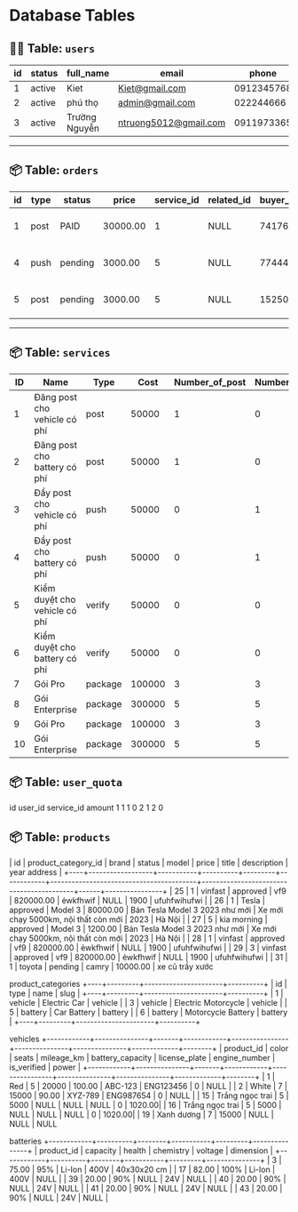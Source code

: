 # Database Tables

## 🧍‍♂️ Table: `users`
| id | status | full_name | email | phone | password | reputation | total_credit | role_id |
|----|---------|------------|------------------------|-------------|-------------------------------------------------------------|------------|--------------|---------|
| 1 | active | Kiet | Kiet@gmail.com | 0912345768 | $2b$10$fyboq9WHFtxbIWD.KW/jKQLjZsul... | 0.00 | 1 | 1 |
| 2 | active | phú thọ | admin@gmail.com | 022244666 | $2b$10$yTRk87fsG7k1sLSiAG.lNJURnJCFM... | 0.00 | 1 | 1 |
| 3 | active | Trường Nguyễn | ntruong5012@gmail.com | 0911973365 | $2b$10$7jwS4Ly9h7bXMaf.OceyXoJi367R... | 0.00 | 1 | 1 |

---

## 📦 Table: `orders`
| id | type | status | price | service_id | related_id | buyer_id | created_at | code | payment_method |
|----|------|---------|--------|-------------|-------------|-----------|---------------------|--------|----------------|
| 1 | post | PAID | 30000.00 | 1 | NULL | 741765 | 2025-10-01 14:22:11 | 741765 | PAYOS |
| 4 | push | pending | 3000.00 | 5 | NULL | 774448 | 2025-10-06 06:42:11 | 774448 | PAYOS |
| 5 | post | pending | 3000.00 | 5 | NULL | 152502 | 2025-10-06 07:35:10 | 152502 | PAYOS |

---
## 📦 Table: `services`
| ID | Name                                   | Type    | Cost   | Number_of_post | Number_of_push | Number_of_verify | Service_ref | Product_type |
| -- | -------------------------------------- | ------- | ------ | -------------- | -------------- | ---------------- | ----------- | ------------ |
| 1  | Đăng post cho vehicle có phí           | post    | 50000  | 1              | 0              | 0                | 1           | vehicle      |
| 2  | Đăng post cho battery có phí           | post    | 50000  | 1              | 0              | 0                | 2           | battery      |
| 3  | Đẩy post cho vehicle có phí            | push    | 50000  | 0              | 1              | 0                | 3           | vehicle      |
| 4  | Đẩy post cho battery có phí            | push    | 50000  | 0              | 1              | 0                | 4           | battery      |
| 5  | Kiểm duyệt cho vehicle có phí          | verify  | 50000  | 0              | 0              | 1                | 5           | vehicle      |
| 6  | Kiểm duyệt cho battery có phí          | verify  | 50000  | 0              | 0              | 1                | 6           | battery      |
| 7  | Gói Pro                                | package | 100000 | 3              | 3              | 0                | 1,3           | vehicle      |
| 8  | Gói Enterprise                         | package | 300000 | 5              | 5              | 0                | 1,3         | vehicle      |
| 9  | Gói Pro                                | package | 100000 | 3              | 3              | 0                | 2,4           | battery      |
| 10 | Gói Enterprise                         | package | 300000 | 5              | 5              | 0                | 2,4         | battery      |




## 📦 Table: `user_quota`
id  user_id  service_id  amount
1      1         1         0
2      1         2         0



## 📦 Table: `products`
| id | product_category_id | brand    | status   | model   | price      | title                 | description                              | year address        |
+----+------------------+-----------+----------+---------+------------+-----------------------------------------+------------------------------------------+------+----------------+
| 25 | 1                | vinfast   | approved | vf9     | 820000.00  | ẻwkfhwif                               | NULL                                     | 1900 | ufuhfwihufwi   |
| 26 | 1                | Tesla     | approved | Model 3 | 80000.00   | Bán Tesla Model 3 2023 như mới         | Xe mới chạy 5000km, nội thất còn mới     | 2023 | Hà Nội         |
| 27 | 5                | kia morning | approved | Model 3 | 1200.00   | Bán Tesla Model 3 2023 như mới         | Xe mới chạy 5000km, nội thất còn mới     | 2023 | Hà Nội         |
| 28 | 1                | vinfast   | approved | vf9     | 820000.00  | ẻwkfhwif                               | NULL                                     | 1900 | ufuhfwihufwi   |
| 29 | 3                | vinfast   | approved | vf9     | 820000.00  | ẻwkfhwif                               | NULL                                     | 1900 | ufuhfwihufwi   |
| 31 | 1                | toyota    | pending  | camry   | 10000.00   | xe cũ trầy xước  


product_categories
+----+---------+----------------------+----------+
| id | type    | name                 | slug     |
+----+---------+----------------------+----------+
|  1 | vehicle | Electric Car         | vehicle  |
|  3 | vehicle | Electric Motorcycle  | vehicle  |
|  5 | battery | Car Battery          | battery  |
|  6 | battery | Motorcycle Battery   | battery  |
+----+---------+----------------------+----------+

vehicles
+------------+---------------+-------+------------+----------------+---------------+---------------+-------------+--------+
| product_id | color         | seats | mileage_km | battery_capacity | license_plate | engine_number | is_verified | power  |
+------------+---------------+-------+------------+----------------+---------------+---------------+-------------+--------+
| 1          | Red           | 5     | 20000      | 100.00         | ABC-123       | ENG123456     | 0           | NULL   |
| 2          | White         | 7     | 15000      | 90.00          | XYZ-789       | ENG987654     | 0           | NULL   |
| 15         | Trắng ngọc trai | 5   | 5000       | NULL           | NULL          | NULL          | 0           | 1020.00|
| 16         | Trắng ngọc trai | 5   | 5000       | NULL           | NULL          | NULL          | 0           | 1020.00|
| 19         | Xanh dương    | 7     | 15000      | NULL           | NULL          | NULL  


batteries
+------------+----------+--------+-----------+---------+---------------+
| product_id | capacity | health | chemistry | voltage | dimension     |
+------------+----------+--------+-----------+---------+---------------+
| 3          | 75.00    | 95%    | Li-Ion    | 400V    | 40x30x20 cm   |
| 17         | 82.00    | 100%   | Li-Ion    | 400V    | NULL          |
| 39         | 20.00    | 90%    | NULL      | 24V     | NULL          |
| 40         | 20.00    | 90%    | NULL      | 24V     | NULL          |
| 41         | 20.00    | 90%    | NULL      | 24V     | NULL          |
| 43         | 20.00    | 90%    | NULL      | 24V     | NULL          |



